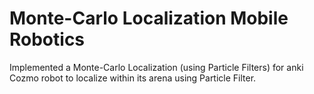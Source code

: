 # Monte-Carlo Localization Mobile Robotics
Implemented a Monte-Carlo Localization (using Particle Filters) for anki Cozmo robot to localize within its arena using Particle Filter.
